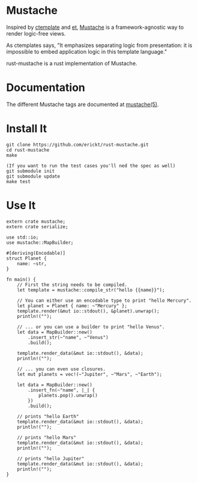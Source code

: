 Mustache
========

Inspired by [ctemplate][1] and [et][2], [Mustache][3] is a framework-agnostic way
to render logic-free views.

As ctemplates says, "It emphasizes separating logic from presentation: it is
impossible to embed application logic in this template language."

rust-mustache is a rust implementation of Mustache.

Documentation
=============

The different Mustache tags are documented at [mustache(5)][4].

Install It
==========

    git clone https://github.com/erickt/rust-mustache.git
    cd rust-mustache
    make 

    (If you want to run the test cases you'll ned the spec as well)
    git submodule init
    git submodule update
    make test

Use It
======

    extern crate mustache;
    extern crate serialize;

    use std::io;
    use mustache::MapBuilder;

    #[deriving(Encodable)]
    struct Planet {
        name: ~str,
    }

    fn main() {
        // First the string needs to be compiled.
        let template = mustache::compile_str("hello {{name}}");

        // You can either use an encodable type to print "hello Mercury".
        let planet = Planet { name: ~"Mercury" };
        template.render(&mut io::stdout(), &planet).unwrap();
        println!("");

        // ... or you can use a builder to print "hello Venus".
        let data = MapBuilder::new()
            .insert_str(~"name", ~"Venus")
            .build();

        template.render_data(&mut io::stdout(), &data);
        println!("");

        // ... you can even use closures.
        let mut planets = vec!(~"Jupiter", ~"Mars", ~"Earth");

        let data = MapBuilder::new()
            .insert_fn(~"name", |_| {
                planets.pop().unwrap()
            })
            .build();

        // prints "hello Earth"
        template.render_data(&mut io::stdout(), &data);
        println!("");

        // prints "hello Mars"
        template.render_data(&mut io::stdout(), &data);
        println!("");

        // prints "hello Jupiter"
        template.render_data(&mut io::stdout(), &data);
        println!("");
    }

[1]: http://code.google.com/p/google-ctemplate/
[2]: http://www.ivan.fomichev.name/2008/05/erlang-template-engine-prototype.html
[3]: http://defunkt.github.com/mustache/
[4]: http://mustache.github.com/mustache.5.html

